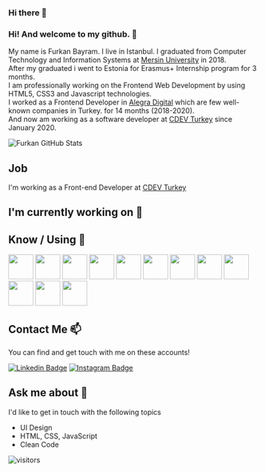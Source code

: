 ### Hi there 👋



<!--
**sfbdev/sfbdev** is a ✨ _special_ ✨ repository because its `README.md` (this file) appears on your GitHub profile.

Here are some ideas to get you started:

- 🔭 I’m currently working on ...
- 🌱 I’m currently learning Vanilla JS, Vue JS and English
- 💬 Ask me about Front-end
- 🌱 I’m currently learning Vanilla JS, Vue JS and English
- 👯 I’m looking to collaborate on ...
- 🤔 I’m looking for help with ...
- 💬 Ask me about Front-end
- 📫 How to reach me: ...
- 😄 Pronouns: ...
- ⚡ Fun fact: ...
-->

### Hi! And welcome to my github. 👋


My name is Furkan Bayram. I live in Istanbul. I graduated from Computer Technology and Information Systems at [Mersin University](http://www.mersin.edu.tr/) in 2018. <br/>
After my graduated i went to Estonia for Erasmus+ Internship program for 3 months. <br/>
I am professionally working on the Frontend Web Development by using HTML5, CSS3 and Javascript technologies. <br/>
I worked as a Frontend Developer in [Alegra Digital](https://alegra.io) which are few well-known companies in Turkey. for 14 months (2018-2020). <br/>
And now am working as a software developer at [CDEV Turkey](http://cdev.global) since January 2020. <br/>

![Furkan GitHub Stats](https://github-readme-stats.vercel.app/api?username=sfbdev&show_icons=true)

## Job

I'm working as a Front-end Developer at [CDEV Turkey](http://cdev.global)

## I'm currently working on 🔭



## Know / Using 🧠
<code><img height="50" src="https://www.vectorlogo.zone/logos/w3_html5/w3_html5-ar21.svg"></code>
<code><img height="50" src="https://www.vectorlogo.zone/logos/pugjs/pugjs-ar21.svg"></code>
<code><img height="50" src="https://www.vectorlogo.zone/logos/sass-lang/sass-lang-ar21.svg"></code>
<code><img height="50" src="https://www.vectorlogo.zone/logos/javascript/javascript-ar21.svg"></code>
<code><img height="50" src="https://github.com/detain/svg-logos/blob/master/svg/vue-9.svg"></code>
<code><img height="50" src="https://www.vectorlogo.zone/logos/nuxtjs/nuxtjs-ar21.svg"></code>
<code><img height="50" src="https://www.vectorlogo.zone/logos/npmjs/npmjs-ar21.svg"></code>
<code><img height="50" src="https://www.vectorlogo.zone/logos/gulpjs/gulpjs-ar21.svg"></code>
<code><img height="50" src="https://www.vectorlogo.zone/logos/babeljs/babeljs-ar21.svg"></code>
<code><img height="50" src="https://www.vectorlogo.zone/logos/js_webpack/js_webpack-ar21.svg"></code>
<code><img height="50" src="https://www.vectorlogo.zone/logos/jenkins/jenkins-ar21.svg"></code>
<code><img height="50" src="https://www.vectorlogo.zone/logos/visualstudio_code/visualstudio_code-ar21.svg"></code>



## Contact Me 📫

You can find and get touch with me on these accounts!

[![Linkedin Badge](https://img.shields.io/badge/sfbdev-follow%20on%20linkedin-blue?style=for-the-badge&logo=linkedin)](https://www.linkedin.com/in/sfbdev/)
[![Instagram Badge](https://img.shields.io/badge/sfbdev-follow%20on%20instagram-blue?style=for-the-badge&logo=instagram)](https://instagram.com/sfbdev/)

## Ask me about 💬

I'd like to get in touch with the following topics

  - UI Design
  - HTML, CSS, JavaScript
  - Clean Code
  
  ![visitors](https://visitor-badge.laobi.icu/badge?page_id=sfbdev.visitor-badge)

